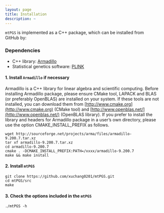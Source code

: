 ```yaml
---
layout: page
title: Installation
description: ~
---
```


`mtPGS` is implemented as a C++ package, which can be installed from GitHub by:

### Dependencies 
* C++ library: [Armadillo](https://arma.sourceforge.net/)
* Statistical genetics software: [PLINK](https://www.cog-genomics.org/plink/)


#### 1. Install `Armadillo` if necessary
Armadillo is a C++ library for linear algebra and scientific computing. Before installing Armadillo package, please ensure CMake tool, LAPACK and BLAS (or preferably OpenBLAS) are installed on your system. If these tools are not installed, you can download them from [http://www.cmake.org](http://www.cmake.org) (CMake tool) and [http://www.openblas.net/](http://www.openblas.net/) (OpenBLAS library). If you prefer to install the library and headers for Armadillo package in a user’s own directory, please use the option CMAKE_INSTALL_PREFIX as follows.

```
wget http://sourceforge.net/projects/arma/files/armadillo-9.200.7.tar.xz
tar xf armadillo-9.200.7.tar.xz
cd armadillo-9.200.7
cmake . -DCMAKE_INSTALL_PREFIX:PATH=/xxxx/armadillo-9.200.7
make && make install
```

#### 2. Install `mtPGS`
```
git clone https://github.com/xuchang0201/mtPGS.git
cd mtPGS/src
make
```
#### 3. Check the options included in the `mtPGS`
```
./mtPGS -h
```

